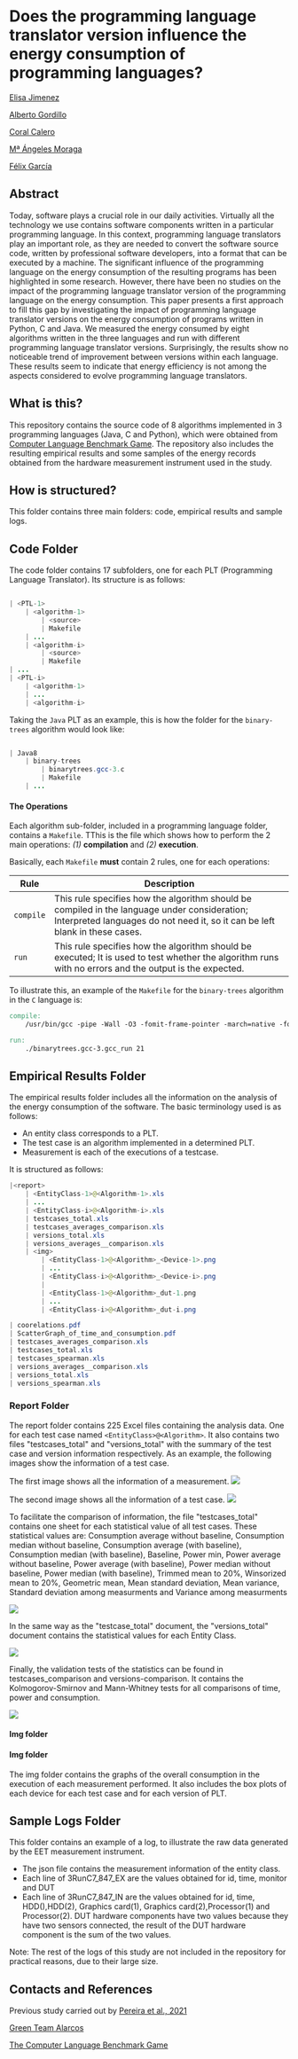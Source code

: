 # Does the programming language translator version influence the energy consumption of programming languages?

[Elisa Jimenez](https://orcid.org/0000-0002-2158-037X)  

[Alberto Gordillo](https://orcid.org/0000-0002-4742-173X)  

[Coral Calero](https://orcid.org/0000-0003-0728-4176)

[Mª Ángeles Moraga](https://orcid.org/0000-0001-9165-7144)

[Félix García](https://orcid.org/0000-0001-6460-0353)



## Abstract
Today, software plays a crucial role in our daily activities. Virtually all the technology we use contains software
components written in a particular programming language. In this context, programming language translators play an
important role, as they are needed to convert the software source code, written by professional software developers,
into a format that can be executed by a machine. The significant influence of the programming language on the energy
consumption of the resulting programs has been highlighted in some research. However, there have been no studies on
the impact of the programming language translator version of the programming language on the energy consumption.
This paper presents a first approach to fill this gap by investigating the impact of programming language translator
versions on the energy consumption of programs written in Python, C and Java. We measured the energy consumed
by eight algorithms written in the three languages and run with different programming language translator versions.
Surprisingly, the results show no noticeable trend of improvement between versions within each language. These
results seem to indicate that energy efficiency is not among the aspects considered to evolve programming language
translators.

## What is this?

This repository contains the source code of 8 algorithms implemented in 3 programming languages (Java, C and Python), which were obtained from [Computer Language Benchmark Game](https://benchmarksgame-team.pages.debian.net/benchmarksgame/).
The repository also includes the resulting empirical results and some samples of the energy records obtained from the hardware measurement instrument used in the study.


## How is structured?

This folder contains three main folders: code, empirical results and sample logs.

## Code Folder

The code folder contains 17 subfolders, one for each PLT (Programming Language Translator).  Its structure is as follows:
```Java

| <PTL-1>
	| <algorithm-1>
		| <source>
		| Makefile
	| ...
	| <algorithm-i>
		| <source>
		| Makefile
| ...
| <PTL-i>
	| <algorithm-1>
	| ...
	| <algorithm-i>


```

Taking the `Java` PLT as an example, this is how the folder for the `binary-trees` algorithm would look like:

```Java

| Java8
	| binary-trees
		| binarytrees.gcc-3.c
		| Makefile
	| ...

```

#### The Operations

Each algorithm sub-folder, included in a programming language folder, contains a `Makefile`.
TThis is the file which shows how to perform the 2 main operations: *(1)* **compilation** and *(2)* **execution**.

Basically, each `Makefile` **must** contain 2 rules, one for each operations:

| Rule | Description |
| -------- | -------- |
| `compile` | This rule specifies how the algorithm should be compiled in the language under consideration; Interpreted languages do not need it, so it can be left blank in these cases.
| `run` | This rule specifies how the algorithm should be executed; It is used to test whether the algorithm runs with no errors and the output is the expected. 

To illustrate this, an example of the `Makefile` for the `binary-trees` algorithm in the `C` language is:

```Makefile
compile:
	/usr/bin/gcc -pipe -Wall -O3 -fomit-frame-pointer -march=native -fopenmp -D_FILE_OFFSET_BITS=64 -I/usr/include/apr-1.0 binarytrees.gcc-3.c -o binarytrees.gcc-3.gcc_run -lapr-1 -lgomp -lm

run:
	./binarytrees.gcc-3.gcc_run 21

```
## Empirical Results Folder

The empirical results folder includes all the information on the analysis of the energy consumption of the software. The basic terminology used is as follows:
- An entity class corresponds to a PLT. 
- The test case is an algorithm implemented in a determined PLT.
- Measurement is each of the executions of a testcase.

It is structured as follows:

```Java
|<report>
	| <EntityClass-1>@<Algorithm-1>.xls
	| ...
	| <EntityClass-i>@<Algorithm-i>.xls
	| testcases_total.xls
	| testcases_averages_comparison.xls
	| versions_total.xls
	| versions_averages__comparison.xls
	| <img>
		| <EntityClass-1>@<Algorithm>_<Device-1>.png
		| ...
		| <EntityClass-i>@<Algorithm>_<Device-i>.png
		|
		| <EntityClass-1>@<Algorithm>_dut-1.png
		| ...
		| <EntityClass-i>@<Algorithm>_dut-i.png

| coorelations.pdf
| ScatterGraph_of_time_and_consumption.pdf
| testcases_averages_comparison.xls
| testcases_total.xls
| testcases_spearman.xls
| versions_averages__comparison.xls
| versions_total.xls
| versions_spearman.xls

```
### Report Folder
The report folder contains 225 Excel files containing the analysis data. One for each test case named `<EntityClass>@<Algorithm>`. It also contains two files "testcases_total" and "versions_total" with the summary of the test case and version information respectively.
As an example, the following images show the information of a test case.

The first image shows all the information of a measurement.
![](resources/measurement_example.PNG)

The second image shows all the information of a test case.
![](resources/testcase_example.PNG)

To facilitate the comparison of information, the file "testcases_total" contains one sheet for each statistical value of all test cases. These statistical values are:
Consumption average without baseline, Consumption median without baseline, Consumption average (with baseline), Consumption median (with baseline), Baseline, Power min, Power average without baseline, Power average (with baseline), Power median without baseline, Power median (with baseline), Trimmed mean to 20%, Winsorized mean to 20%, Geometric mean, Mean standard deviation, Mean variance, Standard deviation among measurments and Variance among measurments

![](resources/testcases_total_example.PNG)

In the same way as the "testcase_total" document, the "versions_total" document contains the statistical values for each Entity Class.

![](resources/versions_total_example.PNG)

Finally, the validation tests of the statistics can be found in testcases_comparison and versions-comparison. It contains the Kolmogorov-Smirnov and Mann-Whitney tests for all comparisons of time, power and consumption.

![](resources/comparison_example.PNG)

#### Img folder
#### Img folder
The img folder contains the graphs of the overall consumption in the execution of each measurement performed. It also includes the box plots of each device for each test case and for each version of PLT.

## Sample Logs Folder
This folder contains an example of a log, to illustrate the raw data generated by the EET measurement instrument. 
- The json file contains the measurement information of the entity class.
- Each line of 3RunC7_847_EX are the values obtained for id, time, monitor and DUT
- Each line of 3RunC7_847_IN are the values obtained for id, time, HDD(),HDD(2), Graphics card(1), Graphics card(2),Processor(1) and Processor(2).
DUT hardware components have two values because they have two sensors connected, the result of the DUT hardware component is the sum of the two values.

Note: The rest of the logs of this study are not included in the repository for practical reasons, due to their large size.

## Contacts and References

Previous study carried out by [Pereira et al., 2021]( https://states.github.io/files/j2.pdf)

[Green Team Alarcos](https://greenteamalarcos.uclm.es/)

[The Computer Language Benchmark Game](https://benchmarksgame-team.pages.debian.net/benchmarksgame/)

